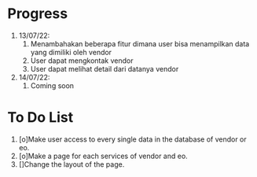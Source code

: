 # Progress
1. 13/07/22:
   1. Menambahakan beberapa fitur dimana user bisa menampilkan data yang dimiliki oleh vendor
   2. User dapat mengkontak vendor
   3. User dapat melihat detail dari datanya vendor
2. 14/07/22:
   1. Coming soon

# To Do List
1. [o]Make user access to every single data in the database of vendor or eo.
2. [o]Make a page for each services of vendor and eo.
3. []Change the layout of the page.

    